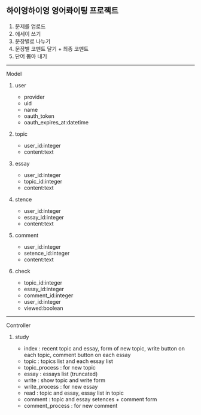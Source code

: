 하이영하이영 영어롸이팅 프로젝트
-----

1. 문제를 업로드
2. 에세이 쓰기
3. 문장별로 나누기
4. 문장별 코멘트 달기 + 최종 코멘트
5. 단어 뽑아 내기

-----
Model

1. user

	- provider
	- uid
	- name
	- oauth_token
	- oauth_expires_at:datetime
	
2. topic

	- user_id:integer
	- content:text

3. essay

	- user_id:integer
	- topic_id:integer
	- content:text
	
4. stence

	- user_id:integer
	- essay_id:integer
	- content:text
	
5. comment

	- user_id:integer
	- setence_id:integer
	- content:text
	
6. check

	- topic_id:integer
	- essay_id:integer
	- comment_id:integer
	- user_id:integer
	- viewed:boolean
	
	
-----
Controller

1. study

	- index : recent topic and essay, form of new topic, write button on each topic, comment button on each essay
	- topic : topics list and each essay list
	- topic_process : for new topic
	- essay : essays list (truncated)
	- write : show topic and write form
	- write_process : for new essay
	- read : topic and essay, essay list in topic
	- comment : topic and essay setences + comment form
	- comment_process : for new comment
	